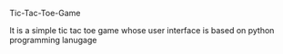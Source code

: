 Tic-Tac-Toe-Game

It is a simple tic tac toe game whose user interface is based on python programming lanugage
